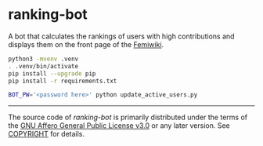 # ranking-bot

A bot that calculates the rankings of users with high contributions and displays
them on the front page of the [Femiwiki].

```bash
python3 -mvenv .venv
. .venv/bin/activate
pip install --upgrade pip
pip install -r requirements.txt

BOT_PW='<password here>' python update_active_users.py
```

--------

The source code of *ranking-bot* is primarily distributed under the terms of
the [GNU Affero General Public License v3.0] or any later version. See
[COPYRIGHT] for details.

[ranking-bot]: https://femiwiki.com/w/%EC%82%AC%EC%9A%A9%EC%9E%90:%EB%9E%AD%ED%82%B9%EB%B4%87
[femiwiki]: https://femiwiki.com
[GNU Affero General Public License v3.0]: LICENSE
[COPYRIGHT]: COPYRIGHT
